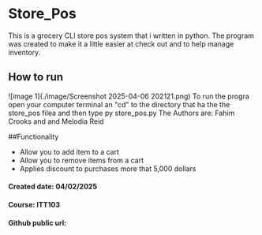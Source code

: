 # Store_Pos
This is a grocery CLI store pos system that i written in python. 
The program was created to make it a little easier at check out and to help manage inventory. 

## How to run
![image 1](./image/Screenshot 2025-04-06 202121.png)
To run the progra open your computer terminal an "cd" to the directory that ha the the store_pos filea and then type py store_pos.py
The Authors are: Fahim Crooks and and Melodia Reid 

##Functionality
- Allow you to add item to a cart
- Allow you to remove items from a cart
- Applies discount to purchases more that 5,000 dollars


#### Created date: 04/02/2025
#### Course: ITT103 
#### Github public url: 
